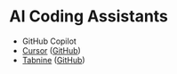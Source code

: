 # AI Coding Assistants
- GitHub Copilot
- [Cursor](https://www.cursor.so/) ([GitHub](https://github.com/getcursor/cursor))
- [Tabnine](https://www.tabnine.com/) ([GitHub](https://github.com/codota/TabNine))

